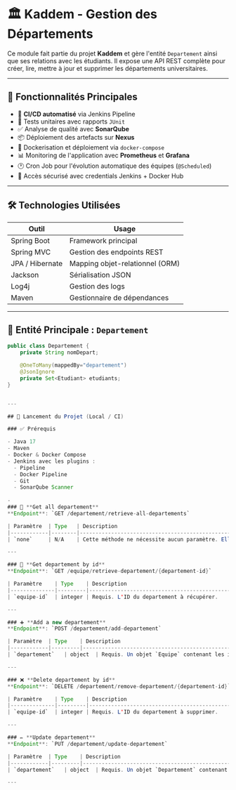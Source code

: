 # 🏛️ Kaddem - Gestion des Départements

Ce module fait partie du projet **Kaddem** et gère l'entité `Departement` ainsi que ses relations avec les étudiants. Il expose une API REST complète pour créer, lire, mettre à jour et supprimer les départements universitaires.


---

## 🚀 Fonctionnalités Principales

- 🔁 **CI/CD automatisé** via Jenkins Pipeline
- 🧪 Tests unitaires avec rapports `JUnit`
- ✅ Analyse de qualité avec **SonarQube**
- 📦 Déploiement des artefacts sur **Nexus**
- 🐳 Dockerisation et déploiement via `docker-compose`
- 📊 Monitoring de l'application avec **Prometheus** et **Grafana**
- 🕐 Cron Job pour l'évolution automatique des équipes (`@Scheduled`)
- 🔐 Accès sécurisé avec credentials Jenkins + Docker Hub

---

## 🛠️ Technologies Utilisées

| Outil         | Usage                                  |
|---------------|-----------------------------------------|
| Spring Boot   | Framework principal                     |
| Spring MVC    | Gestion des endpoints REST              |
| JPA / Hibernate | Mapping objet-relationnel (ORM)       |
| Jackson       | Sérialisation JSON                      |
| Log4j         | Gestion des logs                        |
| Maven         | Gestionnaire de dépendances             |

---

## 🧬 Entité Principale : `Departement`

```java
public class Departement {
    private String nomDepart;

    @OneToMany(mappedBy="departement")
    @JsonIgnore
    private Set<Etudiant> etudiants;
}


---

## 🔧 Lancement du Projet (Local / CI)

### ✅ Prérequis

- Java 17
- Maven
- Docker & Docker Compose
- Jenkins avec les plugins :
  - Pipeline
  - Docker Pipeline
  - Git
  - SonarQube Scanner
 
- 
### 🏅 **Get all departement**
**Endpoint**: `GET /departement/retrieve-all-departements`

| Paramètre  | Type   | Description                                      |
|------------|--------|--------------------------------------------------|
| `none`     | N/A    | Cette méthode ne nécessite aucun paramètre. Elle retourne toutes les departements. |

---

### 🏅 **Get departement by id**
**Endpoint**: `GET /equipe/retrieve-departement/{departement-id}`

| Paramètre    | Type    | Description                                   |
|--------------|---------|-----------------------------------------------|
| `equipe-id`  | integer | Requis. L'ID du departement à récupérer.         |

---

### ➕ **Add a new departement**
**Endpoint**: `POST /departement/add-departement`

| Paramètre  | Type    | Description                                       |
|------------|---------|---------------------------------------------------|
| `departement`   | object  | Requis. Un objet `Equipe` contenant les informations du departement à ajouter. |

---

### ❌ **Delete departement by id**
**Endpoint**: `DELETE /departement/remove-departement/{departement-id}`

| Paramètre    | Type    | Description                                    |
|--------------|---------|-----------------------------------------------|
| `equipe-id`  | integer | Requis. L'ID du departement à supprimer.          |

---

### ✏️ **Update departement**
**Endpoint**: `PUT /departement/update-departement`

| Paramètre  | Type    | Description                                     |
|------------|---------|-------------------------------------------------|
| `departement`   | object  | Requis. Un objet `Departement` contenant les informations à mettre à jour. |

---

